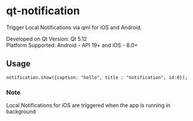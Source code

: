 # qt-notification
Trigger Local Notifications via qml for iOS and Android. 

Developed on Qt Version: Qt 5.12 <br>
Platform Supported: 
Android - API 19+ and iOS - 8.0+

## Usage
```
notification.show({caption: "hello", title : "notification", id:0});
```

### Note
Local Notifications for iOS are triggered when the app is running in background

